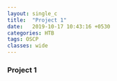 ```yaml
---
layout: single_c
title:  "Project 1"
date:   2019-10-17 10:43:16 +0530
categories: HTB
tags: OSCP
classes: wide
---
```

### Project 1